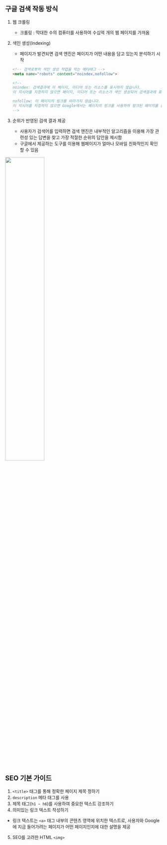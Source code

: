 ## 구글 검색 작동 방식


1. 웹 크롤링 
    - 크롤링 : 막대한 수의 컴퓨터를 사용하여 수십억 개의 웹 페이지를 가져옴
2. 색인 생성(Indexing)
    - 페이지가 발견되면 검색 엔진은 페이지가 어떤 내용을 담고 있는지 분석하기 시작
    
    ```html
    <!-- 검색로봇의 색인 생성 작업을 막는 메타태그 -->
    <meta name="robots" content="noindex,nofollow">
    
    <!--
    noindex: 검색결과에 이 페이지, 미디어 또는 리소스를 표시하지 않습니다. 
    이 지시어를 지정하지 않으면 페이지, 미디어 또는 리소스가 색인 생성되어 검색결과에 표시될 수 있습니다.
    
    nofollow: 이 페이지의 링크를 따라가지 않습니다. 
    이 지시어를 지정하지 않으면 Google에서는 페이지의 링크를 사용하여 링크된 페이지를 검색할 수 있습니다.
    -->
    ```
    
3. 순위가 반영된 검색 결과 제공
    - 사용자가 검색어를 입력하면 검색 엔진은 내부적인 알고리즘을 이용해 가장 관련성 있는 답변을 찾고  가장 적절한 순위의 답안을 제시함
    - 구글에서 제공하는 도구를 이용해 웹페이지가 얼마나 모바일 친화적인지 확인 할 수 있음

<img src="https://user-images.githubusercontent.com/112460430/210943381-02cf51e2-4bb2-44f0-adf3-91832284c0e1.jpeg" width="50%">


## SEO 기본 가이드

1. `<title>` 태그를 통해 정확한 페이지 제목 정하기
2. `description` 메타 태그를 사용
3. 제목 태그(`h1 ~ h6`)를 사용하여 중요한 텍스트 강조하기
4. 의미있는 링크 텍스트 작성하기
- 링크 텍스트는 `<a>` 태그 내부의 콘텐츠 영역에 위치한 텍스트로, 사용자와 Google에 지금 들어가려는 페이지가 어떤 페이지인지에 대한 설명을 제공
5. SEO를 고려한 HTML `<img>`

